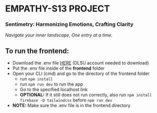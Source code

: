 # EMPATHY-S13 PROJECT

### Sentimetry: Harmonizing Emotions, Crafting Clarity

<i>Navigate your inner landscape, One entry at a time.</i>

## To run the frontend:
- Download the .env file <a href='https://drive.google.com/file/d/1arjZ6uK7vljD7J8maZV1nO5vm3UbeYwV/view?usp=sharing'>HERE</a> (DLSU account needed to download)
- Put the .env file inside of the <b>frontend</b> folder
- Open your CLI (cmd) and go to the directory of the frontend folder
  - run `npm install`
  - run `npm run dev` to run the app
  - Go to the specified localhost link
  - <b>OPTIONAL:</b> If it still does not run correctly, also run `npm install firebase -D tailwindcss` before  `npm run dev`
- <b>NOTE:</b> Make sure the .env file is in the frontend directory
